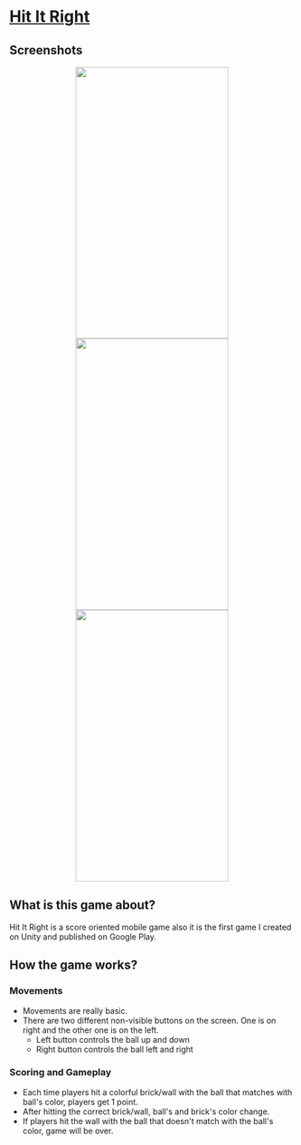 # [Hit It Right](https://play.google.com/store/apps/details?id=com.DarkSpies.HITITRIGHT&pli=1)
## Screenshots
<div align="center">
 
</div>
<div align="center">
 <img src="https://github.com/FikretGezer/CloneCrash/assets/64322071/fbcaaab3-0772-40ff-9539-2dfa7a5ccb63" width="270" height="480">
 <img src="https://github.com/FikretGezer/CloneCrash/assets/64322071/1ab63a6d-4dec-4eb9-80c9-032e6751588f" width="270" height="480">
 <img src="https://github.com/FikretGezer/CloneCrash/assets/64322071/da6b7c68-0a98-43f3-9f77-9efdfa0f61bd" width="270" height="480"> 
</div>

## What is this game about?
Hit It Right is a score oriented mobile game also it is the first game I created on Unity and published on Google Play.

## How the game works?
### Movements
* Movements are really basic.
* There are two different non-visible buttons on the screen. One is on right and the other one is on the left.
  - Left button controls the ball up and down
  - Right button controls the ball left and right

### Scoring and Gameplay
* Each time players hit a colorful brick/wall with the ball that matches with ball's color, players get 1 point.
* After hitting the correct brick/wall, ball's and brick's color change.
* If players hit the wall with the ball that doesn't match with the ball's color, game will be over.
